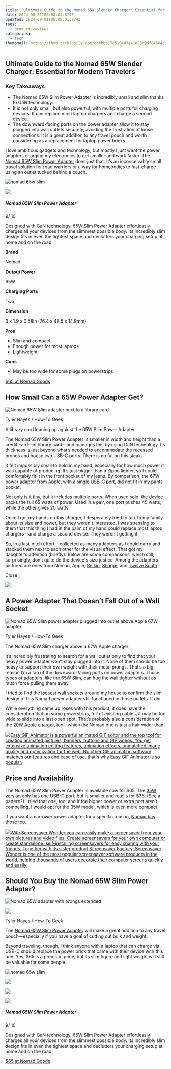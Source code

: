 ```yaml
---
title: "Ultimate Guide to the Nomad 65W Slender Charger: Essential for Modern Travelers"
date: 2024-08-31T06:08:01.874Z
updated: 2024-09-01T06:08:01.874Z
tags:
  - product-reviews
categories:
  - tech
thumbnail: https://thmb.techidaily.com/bcbbbb17c516407e41023c9df84564d9e208249f4419e84badf29d91094b0794.jpg
---
```


## Ultimate Guide to the Nomad 65W Slender Charger: Essential for Modern Travelers

### Key Takeaways

* The Nomad 65W Slim Power Adapter is incredibly small and slim thanks to GaN technology.
* It is not only small, but also powerful, with multiple ports for charging devices. It can replace most laptop chargers and charge a second device.
* The downward-facing ports on the power adapter allow it to stay plugged into wall outlets securely, avoiding the frustration of loose connections. It is a great addition to any travel pouch and worth considering as a replacement for laptop power bricks.

 I love ambitious gadgets and technology, but mostly I just want the power adapters charging my electronics to get smaller and work faster. The [Nomad 65W Slim Power Adapter](https://shop-links.co/link/?exclusive=1&publisher_slug=itechdaily19598&url=https%3A%2F%2Fwww.anrdoezrs.net%2Flinks%2F3607085%2Ftype%2Fdlg%2Fsid%2FUUhtgUeUpU2000765%2Fhttps%3A%2F%2Fnomadgoods.com%2Fproducts%2Fac-adapter-65w-usb-c-slim) does just that. It’s an inconceivably small travel solution for road warriors or a way for homebodies to fast-charge using an outlet tucked behind a couch.

![nomad 65w slim](https://static1.howtogeekimages.com/wordpress/wp-content/uploads/2023/10/731b2427-c542-488d-9a3d-13145fc445a8-removebg-preview.png) 

![](https://static1.howtogeekimages.com/wordpresshttps://static0.howtogeekimages.com/wordpress/wp-content/uploads/2023/07/2023-howtogeek-ec_final.png) 

#####  Nomad 65W Slim Power Adapter

9/ 10 

Designed with GaN technology, 65W Slim Power Adapter effortlessly charges all your devices from the slimmest possible body. Its incredibly slim design fits in even the tightest space and declutters your charging setup at home and on the road.

**Brand** 

 Nomad 

**Output Power** 

 65W 

**Charging Ports** 

 Two 

**Dimension** 

 3 x 1.9 x 0.58in (76.4 x 48.5 x 14.9mm) 

**Pros** 
* Slim and compact
* Enough power for most laptops
* Lightweight

**Cons** 
* May be too wide for some plugs on powerstrips

[$65 at Nomad Goods](https://shop-links.co/link/?exclusive=1&publisher_slug=itechdaily19598&url=https%3A%2F%2Fwww.anrdoezrs.net%2Flinks%2F3607085%2Ftype%2Fdlg%2Fsid%2FUUhtgUeUpU2000765%2Fhttps%3A%2F%2Fnomadgoods.com%2Fproducts%2Fac-adapter-65w-usb-c-slim) 

##  How Small Can a 65W Power Adapter Get?

![Nomad 65W Slim adapter next to a library card](https://static1.howtogeekimages.com/wordpress/wp-content/uploads/wm/2023/10/nomad-65w-slim-adapter-next-to-a-library-card.JPG) 

Tyler Hayes / How-To Geek

A library card leaning up against the 65W Slim Power Adapter

 The Nomad 65W Slim Power Adapter is smaller in width and height than a credit card—or library card—and manages this by using GaN technology. Its thickness is just beyond what’s needed to accommodate the recessed prongs and house two USB-C ports. There is no fat on this steak.

 It felt impossibly small to hold in my hand, especially for how much power it was capable of producing. It’s just bigger than a Zippo lighter, so I could comfortably fit it in the front pocket of my jeans. By comparison, the 67W power adapter from Apple, with a single USB-C port, did not fit in my pants pocket.

 Not only is it tiny, but it includes multiple ports. When used solo, the device packs the full 65 watts of power. Used in a pair, one port pushes 45 watts, while the other gives 20 watts.

 Once I got my hands on this charger, I desperately tried to talk to my family about its size and power, but they weren't interested. I was stressing to them that this thing I had in the palm of my hand could replace most laptop chargers—and charge a second device. They weren’t getting it.

 So, in a last-ditch effort, I collected as many adapters as I could carry and stacked them next to each other for the visual effect. That got my daughter’s attention (briefly). Below are some comparisons, which still, surprisingly, don’t quite do the device's size justice. Among the adapters pictured are ones from Nomad, Apple, [Belkin](http://belkin.com), [Sharge](https://sharge.com/), and [Twelve South](http://twelvesouth.com).

Close 

<!-- affiliate ads begin -->
<a href="https://store.massmailsoftware.com/order/checkout.php?PRODS=1300375&QTY=1&AFFILIATE=108875&CART=1"><img src="https://secure.avangate.com/images/merchant/dc87c13749315c7217cdc4ac692e704c/banera_for_partners-15_%281%29.jpg" border="0"></a>
<!-- affiliate ads end -->
##  A Power Adapter That Doesn’t Fall Out of a Wall Socket

![Nomad 65W Slim power adapter plugged into outlet above Apple 67W adapter](https://static1.howtogeekimages.com/wordpress/wp-content/uploads/wm/2023/10/nomad-65w-slim-power-adapter-plugged-into-outlet-above-apple-67w-adapter.JPG) 

Tyler Hayes / How-To Geek

The Nomad 65W Slim charger above a 67W Apple charger

 It’s incredibly frustrating to search for a wall outlet only to find that your heavy power adapter won’t stay plugged into it. None of them should be too heavy to support their own weight with their metal prongs. That’s a big reason I’m a fan of the downward-facing ports on power adapters. Those types of adapters, like the 65W Slim, can hug the wall tighter without as much force pulling them away.

 I tried to find the loosest wall sockets around my house to confirm the slim design of this Nomad power adapter still functioned in those outlets. It did.

 While everything came up roses with this product, it does have the consideration that on some powerstrips, full of existing cables, it may be too wide to slide into a last open spot. That’s probably also a consideration of the [20W Apple charger](https://www.apple.com/shop/product/MHJA3AM/A/20w-usb-c-power-adapter), too—which the Nomad one is just a hair wider than.

<!-- affiliate ads begin -->
<a href="https://secure.2checkout.com/order/checkout.php?PRODS=174416&QTY=1&AFFILIATE=108875&CART=1"><img src="https://www.easygifanimator.net/images/gif-animator.png" border="0">Easy GIF Animator is a powerful animated GIF editor and the top tool for creating animated pictures, banners, buttons and GIF videos. You get extensive animation editing features, animation effects, unmatched image quality and optimization for the web. No other GIF animation software matches our features and ease of use, that's why Easy GIF Animator is so popular.</a>
<!-- affiliate ads end -->
##  Price and Availability

 The Nomad 65W Slim Power Adapter is available now for $65\. The [35W version](https://shop-links.co/link/?exclusive=1&publisher_slug=itechdaily19598&url=https%3A%2F%2Fwww.anrdoezrs.net%2Flinks%2F3607085%2Ftype%2Fdlg%2Fsid%2FUUhtgUeUpU2000765%2Fhttps%3A%2F%2Fnomadgoods.com%2Fproducts%2Fac-adapter-35w-usb-c-slim) only has one USB-C port, but is smaller and retails for $35\. (See a pattern?) I tried that one, too, and if the higher power or extra port aren’t compelling, I would opt for the 35W model, which is even more compact.

 If you want a narrower power adapter for a specific reason, [Nomad has those too](https://shop-links.co/link/?exclusive=1&publisher_slug=itechdaily19598&url=https%3A%2F%2Fwww.anrdoezrs.net%2Flinks%2F3607085%2Ftype%2Fdlg%2Fsid%2FUUhtgUeUpU2000765%2Fhttps%3A%2F%2Fnomadgoods.com%2Fproducts%2Fac-adapter-30w-usb-c).

<!-- affiliate ads begin -->
<a href="https://secure.2checkout.com/order/checkout.php?PRODS=195080&QTY=1&AFFILIATE=108875&CART=1"><img src="https://www.blumentals.net/scrwonder/images/screensaver-software.png" border="0">With Screensaver Wonder you can easily make a screensaver from your own pictures and video files. Create screensavers for your own computer or create standalone, self-installing screensavers for easy sharing with your friends. Together with its sister product Screensaver Factory, Screensaver Wonder is one of the most popular screensaver software products in the world, helping thousands of users decorate their computer screens quickly and easily.</a>
<!-- affiliate ads end -->
##  Should You Buy the Nomad 65W Slim Power Adapter?

![Nomad 65W adapter with prongs extended](https://static1.howtogeekimages.com/wordpress/wp-content/uploads/wm/2023/10/nomad-65w-adapter-with-prongs-extended-2.JPG) 

<!-- affiliate ads begin -->
<a href="https://secure.2checkout.com/order/checkout.php?PRODS=45152835&QTY=1&AFFILIATE=108875&CART=1"><img src="https://download.terabyteunlimited.com/banners/ad_800x450_d.jpg" border="0"></a>
<!-- affiliate ads end -->
Tyler Hayes / How-To Geek

 The [Nomad 65W Slim Power Adapter](https://shop-links.co/link/?exclusive=1&publisher_slug=itechdaily19598&url=https%3A%2F%2Fwww.anrdoezrs.net%2Flinks%2F3607085%2Ftype%2Fdlg%2Fsid%2FUUhtgUeUpU2000765%2Fhttps%3A%2F%2Fnomadgoods.com%2Fproducts%2Fac-adapter-65w-usb-c-slim) will make a great addition to any travel pouch—especially if you have a goal of cutting out bulk and weight.

 Beyond traveling, though, I think anyone with a laptop that can charge via USB-C should replace the power brick that came with their device with this one. Yes, $65 is a premium price, but its slim figure and light weight will still be valuable for some people.

![nomad 65w slim](https://static1.howtogeekimages.com/wordpress/wp-content/uploads/2023/10/731b2427-c542-488d-9a3d-13145fc445a8-removebg-preview.png) 

<!-- affiliate ads begin -->
<a href="https://shop.systoolsgroup.com/affiliate.php?ACCOUNT=SYSTOOBY&AFFILIATE=108875&PATH=https%3A%2F%2Fwww.systoolsgroup.com%3FAFFILIATE%3D108875%26RESOURCE%3DSysTools%2BOST%2BRecovery"><img src="https://www.systoolsgroup.com/box/ost-recovery.png" border="0"></a>
<!-- affiliate ads end -->
![](https://static1.howtogeekimages.com/wordpresshttps://static0.howtogeekimages.com/wordpress/wp-content/uploads/2023/07/2023-howtogeek-ec_final.png) 

<!-- affiliate ads begin -->
<a href="https://shop.copernic.com/order/checkout.php?PRODS=41033101&QTY=1&AFFILIATE=108875&CART=1"><img src="https://secure.2checkout.com/images/merchant/8d30aa96e72440759f74bd2306c1fa3d/Copernic-2023-Affiliate-728x90-Elite.png" border="0"></a>
<!-- affiliate ads end -->
#####  Nomad 65W Slim Power Adapter

9/ 10 

Designed with GaN technology, 65W Slim Power Adapter effortlessly charges all your devices from the slimmest possible body. Its incredibly slim design fits in even the tightest space and declutters your charging setup at home and on the road.

[$65 at Nomad Goods](https://shop-links.co/link/?exclusive=1&publisher_slug=itechdaily19598&url=https%3A%2F%2Fwww.anrdoezrs.net%2Flinks%2F3607085%2Ftype%2Fdlg%2Fsid%2FUUhtgUeUpU2000765%2Fhttps%3A%2F%2Fnomadgoods.com%2Fproducts%2Fac-adapter-65w-usb-c-slim)

<ins class="adsbygoogle"
     style="display:block"
     data-ad-format="autorelaxed"
     data-ad-client="ca-pub-7571918770474297"
     data-ad-slot="1223367746"></ins>



<ins class="adsbygoogle"
     style="display:block"
     data-ad-client="ca-pub-7571918770474297"
     data-ad-slot="8358498916"
     data-ad-format="auto"
     data-full-width-responsive="true"></ins>



